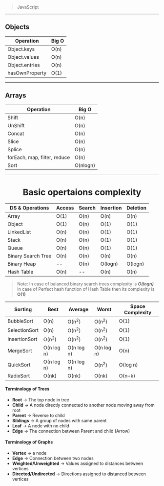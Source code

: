 > JavaScript

---

## Objects

| Operation      | Big O |
| -------------- | ----- |
| Object.keys    | O(n)  |
| Object.values  | O(n)  |
| Object.entries | O(n)  |
| hasOwnProperty | O(1)  |

---

## Arrays

| Operation                    | Big O    |
| ---------------------------- | -------- |
| Shift                        | O(n)     |
| UnShift                      | O(n)     |
| Concat                       | O(n)     |
| Slice                        | O(n)     |
| Splice                       | O(n)     |
| forEach, map, filter, reduce | O(n)     |
| Sort                         | O(nlogn) |

---

# <center> Basic opertaions complexity

| DS & Operations    | Access | Search | Insertion | Deletion |
| ------------------ | ------ | ------ | --------- | -------- |
| Array              | O(1)   | O(n)   | O(n)      | O(n)     |
| Object             | O(1)   | O(n)   | O(1)      | O(1)     |
| LinkedList         | O(n)   | O(n)   | O(1)      | O(1)     |
| Stack              | O(n)   | O(n)   | O(1)      | O(1)     |
| Queue              | O(n)   | O(n)   | O(1)      | O(1)     |
| Binary Search Tree | O(n)   | O(n)   | O(n)      | O(n)     |
| Binary Heap        | --     | O(n)   | O(logn)   | O(logn)  |
| Hash Table         | O(n)   | --     | O(n)      | O(n)     |

> Note: In case of balanced binary search trees complexity is **_O(logn)_**
 > <br>In case of Perfect hash function of Hash Table then its complexity is **O(1)**

| Sorting       | Best             | Average          | Worst            | Space Complexity |
| ------------- | ---------------- | ---------------- | ---------------- | ---------------- |
| BubbleSort    | O(n)             | O(n<sup>2</sup>) | O(n<sup>2</sup>) | O(1)             |
| SelectionSort | O(n)             | O(n<sup>2</sup>) | O(n<sup>2</sup>) | O(1)             |
| InsertionSort | O(n<sup>2</sup>) | O(n<sup>2</sup>) | O(n<sup>2</sup>) | O(1)             |
| MergeSort     | O(n log n)       | O(n log n)       | O(n log n)       | O(n)             |
| QuickSort     | O(n log n)       | O(n log n)       | O(n<sup>2</sup>) | O(log n)         |
| RadixSort     | O(nk)            | O(nk)            | O(nk)            | O(n+k)           |

#### Terminology of Trees

- **Root** &rarr; The top node in tree
- **Child** &rarr; A node directly connected to another node moving away from root
- **Parent** &rarr; Reverse to child
- **Siblings** &rarr; A group of nodes with same parent
- **Leaf** &rarr; A node with no child
- **Edge** &rarr; The connection between Parent and child (Arrow)

#### Terminology of Graphs

- **Vertex** &rarr; a node
- **Edge** &rarr; Connection between two nodes
- **Weighted/Unweighted** &rarr; Values assigned to distances between vertices
- **Directed/Undirected** &rarr; Directions assigned to distanced between vertices
